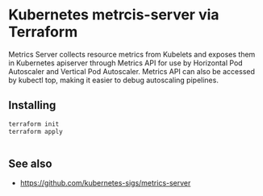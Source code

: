 # Kubernetes metrcis-server via Terraform

Metrics Server collects resource metrics from Kubelets and exposes them in Kubernetes apiserver through Metrics API for
use by Horizontal Pod Autoscaler and Vertical Pod Autoscaler. Metrics API can also be accessed by kubectl top, making it
easier to debug autoscaling pipelines.

## Installing

```bash
terraform init
terraform apply
```

```bash

```

## See also

* https://github.com/kubernetes-sigs/metrics-server
